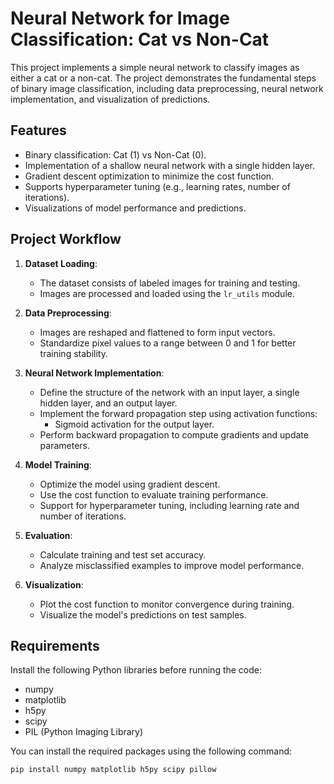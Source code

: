 # Neural Network for Image Classification: Cat vs Non-Cat

This project implements a simple neural network to classify images as either a cat or a non-cat. The project demonstrates the fundamental steps of binary image classification, including data preprocessing, neural network implementation, and visualization of predictions.

## Features

- Binary classification: Cat (1) vs Non-Cat (0).
- Implementation of a shallow neural network with a single hidden layer.
- Gradient descent optimization to minimize the cost function.
- Supports hyperparameter tuning (e.g., learning rates, number of iterations).
- Visualizations of model performance and predictions.

## Project Workflow

1. **Dataset Loading**: 
   - The dataset consists of labeled images for training and testing.
   - Images are processed and loaded using the `lr_utils` module.
   
2. **Data Preprocessing**:
   - Images are reshaped and flattened to form input vectors.
   - Standardize pixel values to a range between 0 and 1 for better training stability.

3. **Neural Network Implementation**:
   - Define the structure of the network with an input layer, a single hidden layer, and an output layer.
   - Implement the forward propagation step using activation functions:
     - Sigmoid activation for the output layer.
   - Perform backward propagation to compute gradients and update parameters.

4. **Model Training**:
   - Optimize the model using gradient descent.
   - Use the cost function to evaluate training performance.
   - Support for hyperparameter tuning, including learning rate and number of iterations.

5. **Evaluation**:
   - Calculate training and test set accuracy.
   - Analyze misclassified examples to improve model performance.

6. **Visualization**:
   - Plot the cost function to monitor convergence during training.
   - Visualize the model's predictions on test samples.

## Requirements

Install the following Python libraries before running the code:

- numpy
- matplotlib
- h5py
- scipy
- PIL (Python Imaging Library)

You can install the required packages using the following command:

```bash
pip install numpy matplotlib h5py scipy pillow
